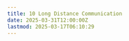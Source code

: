 ```yaml
---
title: 10 Long Distance Communication
date: 2025-03-31T12:00:00Z
lastmod: 2025-03-17T06:10:29
---
```

